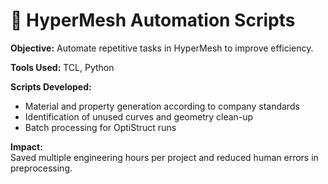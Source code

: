 # 🤖 HyperMesh Automation Scripts

**Objective:** Automate repetitive tasks in HyperMesh to improve efficiency.  

**Tools Used:** TCL, Python  

**Scripts Developed:**
- Material and property generation according to company standards  
- Identification of unused curves and geometry clean-up  
- Batch processing for OptiStruct runs  

**Impact:**  
Saved multiple engineering hours per project and reduced human errors in preprocessing.
